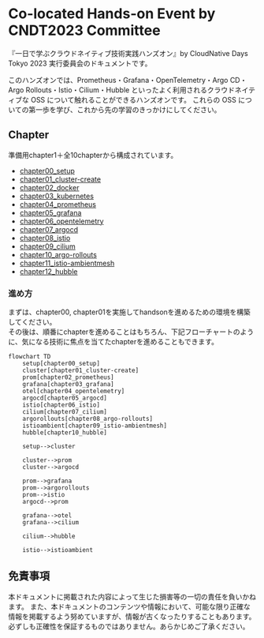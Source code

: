 # Co-located Hands-on Event by CNDT2023 Committee
『一日で学ぶクラウドネイティブ技術実践ハンズオン』by CloudNative Days Tokyo 2023 実行委員会のドキュメントです。

このハンズオンでは、Prometheus・Grafana・OpenTelemetry・Argo CD・Argo Rollouts・Istio・Cilium・Hubble といったよく利用されるクラウドネイティブな OSS について触れることができるハンズオンです。
これらの OSS についての第一歩を学び、これから先の学習のきっかけにしてください。


## Chapter
準備用chapter1＋全10chapterから構成されています。
- [chapter00_setup](./chapter00_setup/)
- [chapter01_cluster-create](./chapter01_cluster-create/)
- [chapter02_docker](./chapter02_docker/)
- [chapter03_kubernetes](./chapter03_kubernetes/)
- [chapter04_prometheus](./chapter04_prometheus/)
- [chapter05_grafana](./chapter05_grafana/)
- [chapter06_opentelemetry](./chapter06_opentelemetry/)
- [chapter07_argocd](./chapter07_argocd/)
- [chapter08_istio](./chapter08_istio/)
- [chapter09_cilium](./chapter09_cilium/)
- [chapter10_argo-rollouts](./chapter10_argo-rollouts/)
- [chapter11_istio-ambientmesh](./chapter11_istio-ambientmesh/)
- [chapter12_hubble](./chapter12_hubble/)

### 進め方
まずは、chapter00, chapter01を実施してhandsonを進めるための環境を構築してください。<br>
その後は、順番にchapterを進めることはもちろん、下記フローチャートのように、気になる技術に焦点を当てたchapterを進めることもできます。

```mermaid
flowchart TD
    setup[chapter00_setup]
    cluster[chapter01_cluster-create]
    prom[chapter02_prometheus]
    grafana[chapter03_grafana]
    otel[chapter04_opentelemetry]
    argocd[chapter05_argocd]
    istio[chapter06_istio]
    cilium[chapter07_cilium]
    argorollouts[chapter08_argo-rollouts]
    istioambient[chapter09_istio-ambientmesh]
    hubble[chapter10_hubble]

    setup-->cluster

    cluster-->prom
    cluster-->argocd

    prom-->grafana
    prom-->argorollouts
    prom-->istio
    argocd-->prom

    grafana-->otel
    grafana-->cilium

    cilium-->hubble

    istio-->istioambient
```

## 免責事項
本ドキュメントに掲載された内容によって生じた損害等の一切の責任を負いかねます。
また、本ドキュメントのコンテンツや情報において、可能な限り正確な情報を掲載するよう努めていますが、情報が古くなったりすることもあります。必ずしも正確性を保証するものではありません。あらかじめご了承ください。
